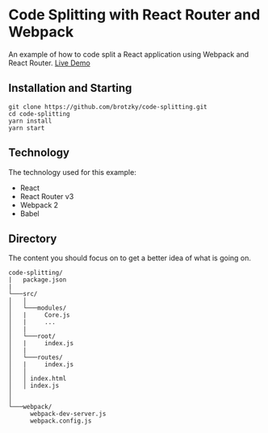 # Code Splitting with React Router and Webpack

An example of how to code split a React application using Webpack and React Router.
[Live Demo](http://brotzky.co/code-splitting/)

## Installation and Starting

```
git clone https://github.com/brotzky/code-splitting.git
cd code-splitting
yarn install
yarn start
```

## Technology

The technology used for this example:

* React
* React Router v3
* Webpack 2
* Babel


## Directory

The content you should focus on to get a better idea of what is going on.

```
code-splitting/
|   package.json
|
└───src/
│   │
│   └───modules/
│   |     Core.js
│   |     ...
│   |
│   └───root/
│   |     index.js
│   |
│   └───routes/
│   |     index.js
│   │ 
│   │ index.html
│   │ index.js
│   
│   
└───webpack/
      webpack-dev-server.js
      webpack.config.js
```
